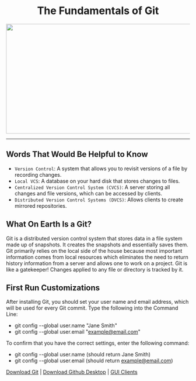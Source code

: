 <h1 align="center">The Fundamentals of Git</h1>

<p align="center">
  <img width="800" height="300" src="https://i.pinimg.com/600x315/2c/b6/70/2cb670b6ddd8922a1c1b2fee4f6f758c.jpg">
</p>
<hr>

## Words That Would Be Helpful to Know
- `Version Control`: A system that allows you to revisit versions of a file by recording changes.
- `Local VCS`: A database on your hard disk that stores changes to files.
- `Centralized Version Control System (CVCS)`: A server storing all changes and file versions, which can be accessed by clients.
- `Distributed Version Control Systems (DVCS)`: Allows clients to create mirrored repositories.

## What On Earth Is a Git?
Git is a distributed version control system that stores data in a file system made up of snapshots. It creates the snapshots and essentially saves them. Git primarily relies on the local side of the house because most important information comes from local resources which eliminates the need to return history information from a server and allows one to work on a project. Git is like a gatekeeper! Changes applied to any file or directory is tracked by it. 

## First Run Customizations
After installing Git, you should set your user name and email address, which will be used for every Git commit.
Type the following into the Command Line:
- git config --global user.name "Jane Smith"
- git config --global user.email "example@email.com"

To confirm that you have the correct settings, enter the following command:
- git config --global user.name (should return Jane Smith)
- git config --global user.email (should return example@email.com)


[Download Git](http://git-scm.com/download/win) | [Download Github Desktop](http://windows.github.com/) | [GUI Clients](https://git-scm.com/downloads/guis)
